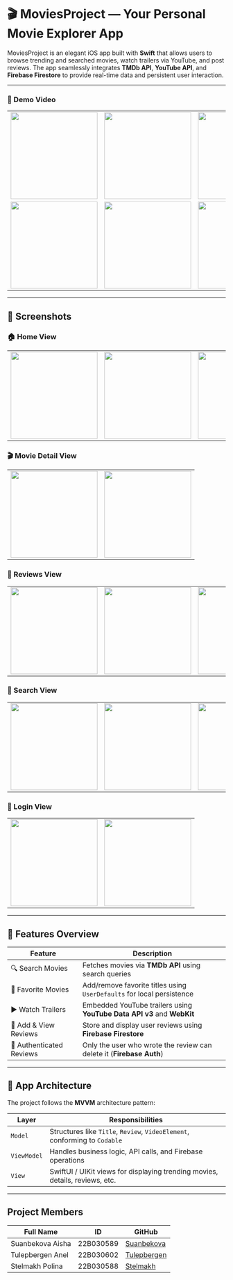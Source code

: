 # 🎬 MoviesProject — Your Personal Movie Explorer App

MoviesProject is an elegant iOS app built with **Swift** that allows users to browse trending and searched movies, watch trailers via YouTube, and post reviews. The app seamlessly integrates **TMDb API**, **YouTube API**, and **Firebase Firestore** to provide real-time data and persistent user interaction.

---

### 🎥 Demo Video

<table>
  <tr>
    <td><a href="https://github.com/user-attachments/assets/4ddbadb9-32ea-437f-a1a6-fd8dd1b541c3"><img src="https://github.com/user-attachments/assets/4ddbadb9-32ea-437f-a1a6-fd8dd1b541c3" width="200"/></a></td>
    <td><a href="https://github.com/user-attachments/assets/ec2b17f3-d9b4-40b5-8a31-6867f9a47c69"><img src="https://github.com/user-attachments/assets/ec2b17f3-d9b4-40b5-8a31-6867f9a47c69" width="200"/></a></td>
    <td><a href="https://github.com/user-attachments/assets/ef18f163-25e8-49cb-9d9a-b2ad0b336834"><img src="https://github.com/user-attachments/assets/ef18f163-25e8-49cb-9d9a-b2ad0b336834" width="200"/></a></td>
  </tr>
  <tr>
    <td><a href="https://github.com/user-attachments/assets/153223c0-344c-4d49-b5c7-025587b8ef66"><img src="https://github.com/user-attachments/assets/153223c0-344c-4d49-b5c7-025587b8ef66" width="200"/></a></td>
    <td><a href="https://github.com/user-attachments/assets/3b4f4d23-1ad5-405a-bd60-0aac5b76140f"><img src="https://github.com/user-attachments/assets/3b4f4d23-1ad5-405a-bd60-0aac5b76140f" width="200"/></a></td>
    <td><a href="https://github.com/user-attachments/assets/e6ce4529-123e-4274-8ea1-1a1b19e65487"><img src="https://github.com/user-attachments/assets/e6ce4529-123e-4274-8ea1-1a1b19e65487" width="200"/></a></td>
  </tr>
</table>

---

## 📱 Screenshots

### 🏠 Home View
<table>
  <tr>
    <td><img src="https://github.com/user-attachments/assets/45663d89-7063-4a40-8de1-9bad79413391" width="200"/></td>
    <td><img src="https://github.com/user-attachments/assets/2131ec95-52a0-4b50-94ad-30309ecb3acc" width="200"/></td>
    <td><img src="https://github.com/user-attachments/assets/6c5ff19e-99b6-4758-b041-339786ff4c11" width="200"/></td>
  </tr>
</table>

### 🎬 Movie Detail View

<table>
  <tr>
    <td><img src="https://github.com/user-attachments/assets/b5fa2a54-e97e-4e1f-9de2-56b3dba0dd89" width="200"/></td>
    <td><img src="https://github.com/user-attachments/assets/e0ee8f9f-f566-473d-aa49-bbb134d3562d" width="200"/></td>
  </tr>
</table>

### 📝 Reviews View

<table>
  <tr>
    <td><img src="https://github.com/user-attachments/assets/b6aa85bf-9d9e-4ac5-ad10-b93c702a2652" width="200"/></td>
    <td><img src="https://github.com/user-attachments/assets/2a2a786a-7f1f-4294-a0fc-73b4c17f1cb6" width="200"/></td>       
    <td><img src="https://github.com/user-attachments/assets/2413e66b-7a47-4fbd-b145-0662909660e1" width="200"/></td>

  </tr>
</table>

### 🔎 Search View

<table>
  <tr>
    <td><img src="https://github.com/user-attachments/assets/1fe904c6-0ac5-40c2-9b11-dacb45023492" width="200"/></td>
    <td><img src="https://github.com/user-attachments/assets/d026ad87-fa12-4c69-afa5-4cefb5d75c35" width="200"/></td>
    <td><img src="https://github.com/user-attachments/assets/ff77a55e-8007-409c-8f6a-a6ab4ba29526" width="200"/></td>
  </tr>
</table>

### 🔐 Login View

<table>
  <tr>
    <td><img src="https://github.com/user-attachments/assets/73c3f540-1442-4379-b94c-4056d0de93ca" width="200"/></td>
    <td><img src="https://github.com/user-attachments/assets/c0e4a262-946a-4f71-9c23-0b9c65a53c18" width="200"/></td>
  </tr>
</table>

---

## 🚀 Features Overview

| Feature                        | Description                                                                 |
|-------------------------------|-----------------------------------------------------------------------------|
| 🔍 Search Movies              | Fetches movies via **TMDb API** using search queries                       |
| 🌟 Favorite Movies            | Add/remove favorite titles using `UserDefaults` for local persistence       |
| ▶️ Watch Trailers             | Embedded YouTube trailers using **YouTube Data API v3** and **WebKit**      |
| 📝 Add & View Reviews         | Store and display user reviews using **Firebase Firestore**                |
| 🔐 Authenticated Reviews      | Only the user who wrote the review can delete it (**Firebase Auth**)       |

---

## 🧱 App Architecture

The project follows the **MVVM** architecture pattern:

| Layer       | Responsibilities                                                                 |
|-------------|------------------------------------------------------------------------------------|
| `Model`     | Structures like `Title`, `Review`, `VideoElement`, conforming to `Codable`         |
| `ViewModel` | Handles business logic, API calls, and Firebase operations                         |
| `View`      | SwiftUI / UIKit views for displaying trending movies, details, reviews, etc.       |

---

## Project Members
| Full Name | ID | GitHub |
|-----------|----|--------|
| Suanbekova Aisha | 22B030589 | [Suanbekova](https://github.com/Sunbekova/) |
| Tulepbergen Anel | 22B030602| [Tulepbergen](https://github.com/tttulepbergen) |
| Stelmakh Polina | 22B030588 | [Stelmakh](https://github.com/po133na) |



